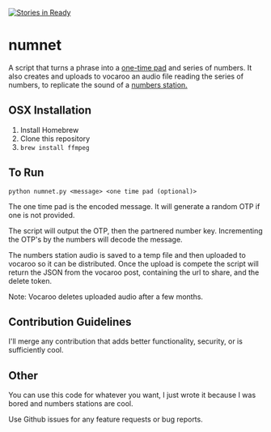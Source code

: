 [![Stories in Ready](https://badge.waffle.io/Ryan-McBride/numnet.png?label=ready&title=Ready)](https://waffle.io/Ryan-McBride/numnet)
# numnet
A script that turns a phrase into a [one-time pad](https://en.wikipedia.org/wiki/One-time_pad) and series of numbers. It also creates and uploads to vocaroo an audio file reading the series of numbers, to replicate the sound of a [numbers station.](https://youtu.be/BSxOjXC20Xo?t=19)

## OSX Installation

1. Install Homebrew
2. Clone this repository
3. `brew install ffmpeg`

## To Run

`python numnet.py <message> <one time pad (optional)>`

The one time pad is the encoded message. It will generate a random OTP if one is not provided.

The script will output the OTP, then the partnered number key. Incrementing the OTP's by the numbers will decode the message.

The numbers station audio is saved to a temp file and then uploaded to vocaroo so it can be distributed. Once the upload is compete the script will return the JSON from the vocaroo post, containing the url to share, and the delete token.

Note: Vocaroo deletes uploaded audio after a few months.

## Contribution Guidelines

I'll merge any contribution that adds better functionality, security, or is sufficiently cool.

## Other

You can use this code for whatever you want, I just wrote it because I was bored and numbers stations are cool.

Use Github issues for any feature requests or bug reports.
